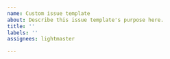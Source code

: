 ```yaml
---
name: Custom issue template
about: Describe this issue template's purpose here.
title: ''
labels: ''
assignees: lightmaster

---
```



